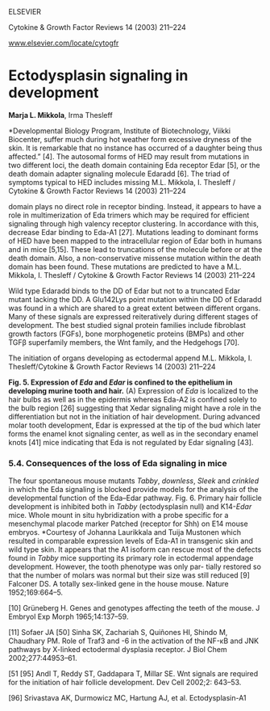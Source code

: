 
ELSEVIER

Cytokine & Growth Factor Reviews 14 (2003) 211–224

www.elsevier.com/locate/cytogfr

# Ectodysplasin signaling in development

**Marja L. Mikkola**, Irma Thesleff

*Developmental Biology Program, Institute of Biotechnology, Viikki Biocenter,
suffer much during hot weather form excessive dryness of the skin. It is remarkable that no instance has occurred of a daughter being thus affected.” [4]. The autosomal forms of HED may result from mutations in two different loci, the death domain containing Eda receptor Edar [5], or the death domain adapter signaling molecule Edaradd [6]. The triad of symptoms typical to HED includes missing
M.L. Mikkola, I. Thesleff / Cytokine & Growth Factor Reviews 14 (2003) 211–224

domain plays no direct role in receptor binding. Instead, it appears to have a role in multimerization of Eda trimers which may be required for efficient signaling through high valency receptor clustering. In accordance with this,
decrease Edar binding to Eda-A1 [27]. Mutations leading to dominant forms of HED have been mapped to the intracellular region of Edar both in humans and in mice [5,15]. These lead to truncations of the molecule before or at the death domain. Also, a non-conservative missense mutation within the death domain has been found. These mutations are predicted to have a
M.L. Mikkola, I. Thesleff / Cytokine & Growth Factor Reviews 14 (2003) 211–224

Wild type Edaradd binds to the DD of Edar but not to a truncated Edar mutant lacking the DD. A Glu142Lys point mutation within the DD of Edaradd was found in a
which are shared to a great extent between different organs. Many of these signals are expressed reiteratively during different stages of development. The best studied signal protein families include fibroblast growth factors (FGFs), bone morphogenetic proteins (BMPs) and other TGFβ superfamily members, the Wnt family, and the Hedgehogs [70].

The initiation of organs developing as ectodermal append
M.L. Mikkola, I. Thesleff/Cytokine & Growth Factor Reviews 14 (2003) 211–224

**Fig. 5. Expression of *Eda* and *Edar* is confined to the epithelium in developing murine tooth and hair.** (A) Expression of *Eda* is localized to the
hair bulbs as well as in the epidermis whereas Eda-A2 is confined solely to the bulb region [26] suggesting that Xedar signaling might have a role in the differentiation but not in the initiation of hair development. During advanced molar tooth development, Edar is expressed at the tip of the bud which later forms the enamel knot signaling center, as well as in the secondary enamel knots [41]
mice indicating that Eda is not regulated by Edar signaling [43].

### 5.4. Consequences of the loss of Eda signaling in mice

The four spontaneous mouse mutants *Tabby*, *downless*, *Sleek* and *crinkled* in which the Eda signaling is blocked provide models for the analysis of the developmental function of the Eda–Edar pathway.
Fig. 6. Primary hair follicle development is inhibited both in *Tabby* (ectodysplasin null) and K14-*Edar* mice. Whole mount in situ hybridization with a probe specific for a mesenchymal placode marker Patched (receptor for Shh) on E14 mouse embryos. *Courtesy of Johanna Laurikkala and Tuija Mustonen
which resulted in comparable expression levels of Eda-A1
in transgenic skin and wild type skin. It appears that the
A1 isoform can rescue most of the defects found in *Tabby*
mice supporting its primary role in ectodermal appendage
development. However, the tooth phenotype was only par-
tially restored so that the number of molars was normal but
their size was still reduced
[9] Falconer DS. A totally sex-linked gene in the house mouse. Nature 1952;169:664–5.

[10] Grüneberg H. Genes and genotypes affecting the teeth of the mouse. J Embryol Exp Morph 1965;14:137–59.

[11] Sofaer JA
[50] Sinha SK, Zachariah S, Quiñones HI, Shindo M, Chaudhary PM. Role of Traf3 and -6 in the activation of the NF-κB and JNK pathways by X-linked ectodermal dysplasia receptor. J Biol Chem 2002;277:44953–61.

[51
[95] Andl T, Reddy ST, Gaddapara T, Millar SE. Wnt signals are required for the initiation of hair follicle development. Dev Cell 2002;2: 643–53.

[96] Srivastava AK, Durmowicz MC, Hartung AJ, et al. Ectodysplasin-A1
